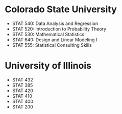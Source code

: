 # Colorado State University
- STAT 540: Data Analysis and Regression
- STAT 520: Introduction to Probability Theory
- STAT 530: Mathematical Statistics
- STAT 640: Design and Linear Modeling I
- STAT 555: Statistical Consulting Skills
# University of Illinois 
- STAT 432
- STAT 385
- STAT 420
- STAT 410
- STAT 400
- STAT 200






